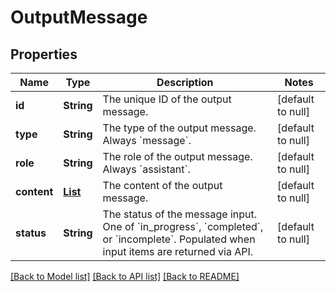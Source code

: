 # OutputMessage
## Properties

| Name | Type | Description | Notes |
|------------ | ------------- | ------------- | -------------|
| **id** | **String** | The unique ID of the output message.  | [default to null] |
| **type** | **String** | The type of the output message. Always &#x60;message&#x60;.  | [default to null] |
| **role** | **String** | The role of the output message. Always &#x60;assistant&#x60;.  | [default to null] |
| **content** | [**List**](OutputContent.md) | The content of the output message.  | [default to null] |
| **status** | **String** | The status of the message input. One of &#x60;in_progress&#x60;, &#x60;completed&#x60;, or &#x60;incomplete&#x60;. Populated when input items are returned via API.  | [default to null] |

[[Back to Model list]](../README.md#documentation-for-models) [[Back to API list]](../README.md#documentation-for-api-endpoints) [[Back to README]](../README.md)

